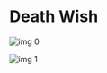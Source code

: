 # Death Wish

![img 0](https://i.imgur.com/mCUYqap.jpg)

![img 1](https://i.imgur.com/h9wOoo1.jpg)

